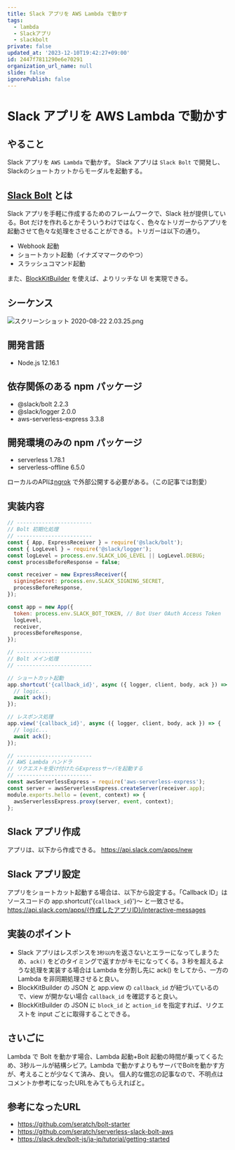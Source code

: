 ```yaml
---
title: Slack アプリを AWS Lambda で動かす
tags:
  - lambda
  - Slackアプリ
  - slackbolt
private: false
updated_at: '2023-12-10T19:42:27+09:00'
id: 2447f7811290e6e70291
organization_url_name: null
slide: false
ignorePublish: false
---
```


# Slack アプリを AWS Lambda で動かす

## やること

Slack アプリを `AWS Lambda` で動かす。
Slack アプリは `Slack Bolt` で開発し、Slackのショートカットからモーダルを起動する。

## [Slack Bolt](https://slack.dev/bolt-js/ja-jp/tutorial/getting-started) とは

Slack アプリを手軽に作成するためのフレームワークで、Slack 社が提供している。Bot だけを作れるとかそういうわけではなく、色々なトリガーからアプリを起動させて色々な処理をさせることができる。トリガーは以下の通り。

- Webhook 起動
- ショートカット起動（イナズママークのやつ）
- スラッシュコマンド起動

また、[BlockKitBuilder](https://app.slack.com/block-kit-builder/) を使えば、よりリッチな UI を実現できる。

## シーケンス

![スクリーンショット 2020-08-22 2.03.25.png](https://qiita-image-store.s3.ap-northeast-1.amazonaws.com/0/59081/3ddeab20-c438-b627-3373-d3949ad1d8eb.png)

## 開発言語

- Node.js 12.16.1

## 依存関係のある npm パッケージ

- @slack/bolt 2.2.3
- @slack/logger 2.0.0
- aws-serverless-express 3.3.8

## 開発環境のみの npm パッケージ

- serverless 1.78.1
- serverless-offline 6.5.0

ローカルのAPIは[ngrok](https://ngrok.com/) で外部公開する必要がある。（この記事では割愛）

## 実装内容

```js
// ------------------------
// Bolt 初期化処理
// ------------------------
const { App, ExpressReceiver } = require('@slack/bolt');
const { LogLevel } = require('@slack/logger');
const logLevel = process.env.SLACK_LOG_LEVEL || LogLevel.DEBUG;
const processBeforeResponse = false;

const receiver = new ExpressReceiver({
  signingSecret: process.env.SLACK_SIGNING_SECRET,
  processBeforeResponse,
});

const app = new App({
  token: process.env.SLACK_BOT_TOKEN, // Bot User OAuth Access Token
  logLevel,
  receiver,
  processBeforeResponse,
});

// ------------------------
// Bolt メイン処理
// ------------------------

// ショートカット起動
app.shortcut('{callback_id}', async ({ logger, client, body, ack }) => {
  // logic...
  await ack();
});

// レスポンス処理
app.view('{callback_id}', async ({ logger, client, body, ack }) => {
  // logic...
  await ack();
});

// ------------------------
// AWS Lambda ハンドラ
// リクエストを受け付けたらExpressサーバを起動する
// ------------------------
const awsServerlessExpress = require('aws-serverless-express');
const server = awsServerlessExpress.createServer(receiver.app);
module.exports.hello = (event, context) => {
  awsServerlessExpress.proxy(server, event, context);
};
```

## Slack アプリ作成

アプリは、以下から作成できる。
https://api.slack.com/apps/new

## Slack アプリ設定

アプリをショートカット起動する場合は、以下から設定する。「Callback ID」は ソースコードの app.shortcut('{`callback_id`}')〜 と一致させる。
https://api.slack.com/apps/{作成したアプリID}/interactive-messages

## 実装のポイント

- Slack アプリはレスポンスを`3秒以内`を返さないとエラーになってしまうため、`ack()` をどのタイミングで返すかがキモになってくる。3 秒を超えるような処理を実装する場合は Lambda を分割し先に ack() をしてから、一方の Lambda を非同期処理させると良い。
- BlockKitBuilder の JSON と app.view の `callback_id` が紐づいているので、view が開かない場合 `callback_id` を確認すると良い。
- BlockKitBuilder の JSON に `block_id` と `action_id` を指定すれば、リクエストを input ごとに取得することできる。

## さいごに

Lambda で Bolt を動かす場合、Lambda 起動+Bolt 起動の時間が乗ってくるため、3秒ルールが結構シビア。Lambda で動かすよりもサーバでBoltを動かす方が、考えることが少なくて済み、良い。
個人的な備忘の記事なので、不明点はコメントか参考になったURLをみてもらえればと。

## 参考になったURL

- https://github.com/seratch/bolt-starter
- https://github.com/seratch/serverless-slack-bolt-aws
- https://slack.dev/bolt-js/ja-jp/tutorial/getting-started
